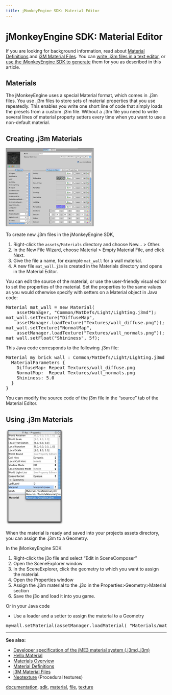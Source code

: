 ```yaml
---
title: jMonkeyEngine SDK: Material Editor
---
```

<h1 class="sectionedit1" id="jmonkeyengine_sdkmaterial_editor">jMonkeyEngine SDK: Material Editor</h1>
<div class="level1">

<p>
If you are looking for background information, read about <a href="/jme3/advanced/material_definitions.html" class="wikilink1" title="jme3:advanced:material_definitions">Material Definitions</a> and <a href="/jme3/advanced/j3m_material_files.html" class="wikilink1" title="jme3:advanced:j3m_material_files">j3M Material Files</a>. 
You can <a href="/jme3/advanced/j3m_material_files.html" class="wikilink1" title="jme3:advanced:j3m_material_files">write .j3m files in a text editor</a>, or <span class="curid"><a href="/sdk/material_editing.html" class="wikilink1" title="sdk:material_editing">use the jMonkeyEngine SDK to generate</a></span> them for you as described in this article.
</p>

</div>
<!-- EDIT1 SECTION "jMonkeyEngine SDK: Material Editor" [1-384] -->
<h2 class="sectionedit2" id="materials">Materials</h2>
<div class="level2">

<p>
The jMonkeyEngine uses a special Material format, which comes in .j3m files. You use .j3m files to store sets of material properties that you use repeatedly. This enables you write one short line of code that simply loads the presets from a custom .j3m file. Without a .j3m file you need to write several lines of material property setters every time when you want to use a non-default material. 
</p>

</div>
<!-- EDIT2 SECTION "Materials" [385-805] -->
<h2 class="sectionedit3" id="creating_j3m_materials">Creating .j3m Materials</h2>
<div class="level2">

<p>
<a href="/resources/sdk-material-editor.png" class="media" title="sdk:material-editor.png"><img src="/resources/sdk-material-editor.png" class="mediaright" alt="" width="275" height="245" /></a>
</p>

<p>
To create new .j3m files in the jMonkeyEngine SDK,
</p>
<ol>
<li class="level1"><div class="li"> Right-click the <code>assets/Materials</code> directory and choose New… &gt; Other.</div>
</li>
<li class="level1"><div class="li"> In the New File Wizard, choose Material &gt; Empty Material File, and click Next.</div>
</li>
<li class="level1"><div class="li"> Give the file a name, for example <code>mat_wall</code> for a wall material.</div>
</li>
<li class="level1"><div class="li"> A new file <code>mat_wall.j3m</code> is created in the Materials directory and opens in the Material Editor.</div>
</li>
</ol>

<p>
You can edit the source of the material, or use the user-friendly visual editor to set the properties of the material. Set the properties to the same values as you would otherwise specify with setters on a Material object in Java code: 
</p>
<pre class="code java">Material mat_wall <span class="sy0">=</span> <span class="kw1">new</span> Material<span class="br0">(</span>
    assetManager, <span class="st0">"Common/MatDefs/Light/Lighting.j3md"</span><span class="br0">)</span><span class="sy0">;</span>
mat_wall.<span class="me1">setTexture</span><span class="br0">(</span><span class="st0">"DiffuseMap"</span>, 
    assetManager.<span class="me1">loadTexture</span><span class="br0">(</span><span class="st0">"Textures/wall_diffuse.png"</span><span class="br0">)</span><span class="br0">)</span><span class="sy0">;</span>
mat_wall.<span class="me1">setTexture</span><span class="br0">(</span><span class="st0">"NormalMap"</span>, 
    assetManager.<span class="me1">loadTexture</span><span class="br0">(</span><span class="st0">"Textures/wall_normals.png"</span><span class="br0">)</span><span class="br0">)</span><span class="sy0">;</span>
mat_wall.<span class="me1">setFloat</span><span class="br0">(</span><span class="st0">"Shininess"</span>, 5f<span class="br0">)</span><span class="sy0">;</span></pre>

<p>
This Java code corresponds to the following .j3m file:
</p>
<pre class="code xml">Material my brick wall : Common/MatDefs/Light/Lighting.j3md {
  MaterialParameters {
    DiffuseMap: Repeat Textures/wall_diffuse.png
    NormalMap:  Repeat Textures/wall_normals.png
    Shininess: 5.0
  }
}</pre>

<p>
You can modify the source code of the j3m file in the “source” tab of the Material Editor.
</p>

</div>
<!-- EDIT3 SECTION "Creating .j3m Materials" [806-2214] -->
<h2 class="sectionedit4" id="using_j3m_materials">Using .j3m Materials</h2>
<div class="level2">

<p>
<a href="/resources/sdk-applymaterial.jpg" class="media" title="sdk:applymaterial.jpg"><img src="/resources/sdk-applymaterial.jpg" class="mediaright" title="applymaterial.jpg" alt="applymaterial.jpg" width="180" height="300" /></a>
</p>

<p>
When the material is ready and saved into your projects assets directory, you can assign the .j3m to a Geometry.
</p>

<p>
In the jMonkeyEngine SDK
</p>
<ol>
<li class="level1"><div class="li"> Right-click the j3o file and select “Edit in SceneComposer”</div>
</li>
<li class="level1"><div class="li"> Open the SceneExplorer window</div>
</li>
<li class="level1"><div class="li"> In the SceneExplorer, click the geometry to which you want to assign the material.</div>
</li>
<li class="level1"><div class="li"> Open the Properties window</div>
</li>
<li class="level1"><div class="li"> Assign the .j3m material to the .j3o in the Properties&gt;Geometry&gt;Material section</div>
</li>
<li class="level1"><div class="li"> Save the j3o and load it into you game.</div>
</li>
</ol>

<p>
Or in your Java code
</p>
<ul>
<li class="level1"><div class="li"> Use a loader and a setter to assign the material to a Geometry</div>
</li>
</ul>
<pre class="code java">mywall.<span class="me1">setMaterial</span><span class="br0">(</span>assetManager.<span class="me1">loadMaterial</span><span class="br0">(</span> <span class="st0">"Materials/mat_wall.j3m"</span><span class="br0">)</span><span class="br0">)</span><span class="sy0">;</span></pre>
<hr />

<p>
<strong>See also:</strong>
</p>
<ul>
<li class="level1"><div class="li"> <a href="/jme3/advanced/material_specification.html" class="wikilink1" title="jme3:advanced:material_specification">Developer specification of the jME3 material system (.j3md,.j3m)</a></div>
</li>
<li class="level1"><div class="li"> <a href="/jme3/beginner/hello_material.html" class="wikilink1" title="jme3:beginner:hello_material">Hello Material</a></div>
</li>
<li class="level1"><div class="li"> <a href="/jme3/advanced/materials_overview.html" class="wikilink1" title="jme3:advanced:materials_overview">Materials Overview</a></div>
</li>
<li class="level1"><div class="li"> <a href="/jme3/advanced/material_definitions.html" class="wikilink1" title="jme3:advanced:material_definitions">Material Definitions</a> </div>
</li>
<li class="level1"><div class="li"> <a href="/jme3/advanced/j3m_material_files.html" class="wikilink1" title="jme3:advanced:j3m_material_files">j3M Material Files</a></div>
</li>
<li class="level1"><div class="li"> <a href="/sdk/neotexture.html" class="wikilink1" title="sdk:neotexture">Neotexture</a> (Procedural textures)</div>
</li>
</ul>
<div class="tags"><span>
	<a href="/tag/documentation.html" class="wikilink1" title="tag:documentation" rel="tag">documentation</a>,
	<a href="/tag/sdk.html" class="wikilink1" title="tag:sdk" rel="tag">sdk</a>,
	<a href="/tag/material.html" class="wikilink1" title="tag:material" rel="tag">material</a>,
	<a href="/tag/file.html" class="wikilink1" title="tag:file" rel="tag">file</a>,
	<a href="/tag/texture.html" class="wikilink1" title="tag:texture" rel="tag">texture</a>
</span></div>

</div>
<!-- EDIT4 SECTION "Using .j3m Materials" [2215-] -->
